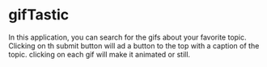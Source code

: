 # gifTastic
In this application, you can search for the gifs about your favorite topic. Clicking on th submit button will ad a button to the top with a caption of the topic. clicking on each gif will make it animated or still.
